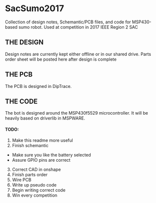 # SacSumo2017
Collection of design notes, Schemantic/PCB files, and code for MSP430-based sumo robot. Used at competition in 2017 IEEE Region 2 SAC


## THE DESIGN

Design notes are currently kept either offline or in our shared drive. Parts order sheet will be posted here after design is complete

## THE PCB

The PCB is designed in DipTrace.

## THE CODE

The bot is designed around the MSP430f5529 microcontroller. It will be heavily based on driverlib in MSPWARE.

#### TODO:
1. Make this readme more useful
2. Finish schemantic
* Make sure you like the battery selected
* Assure GPIO pins are correct
3. Correct CAD in onshape
4. Finish parts order
5. Wire PCB
6. Write up pseudo code
7. Begin writing correct code
8. Win every competition
